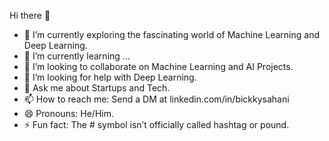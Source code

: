 Hi there 👋

- 🔭 I’m currently exploring the fascinating world of Machine Learning and Deep Learning.
- 🌱 I’m currently learning ...
- 👯 I’m looking to collaborate on Machine Learning and AI Projects.
- 🤔 I’m looking for help with Deep Learning.
- 💬 Ask me about Startups and Tech.
- 📫 How to reach me: Send a DM at linkedin.com/in/bickkysahani
- 😄 Pronouns: He/Him.
- ⚡ Fun fact: The # symbol isn’t officially called hashtag or pound.
